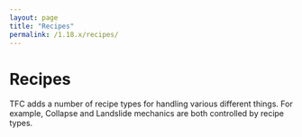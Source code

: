 ```yaml
---
layout: page
title: "Recipes"
permalink: /1.18.x/recipes/
---
```


# Recipes

TFC adds a number of recipe types for handling various different things. For example, Collapse and Landslide mechanics are both controlled by recipe types.